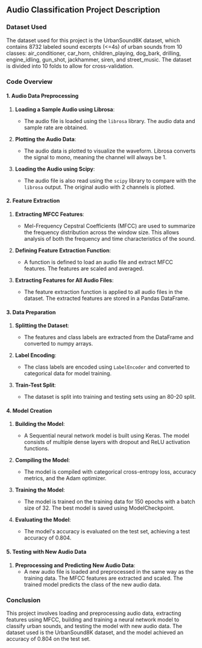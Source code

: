## Audio Classification Project Description

### Dataset Used
The dataset used for this project is the UrbanSound8K dataset, which contains 8732 labeled sound excerpts (<=4s) of urban sounds from 10 classes: air_conditioner, car_horn, children_playing, dog_bark, drilling, engine_idling, gun_shot, jackhammer, siren, and street_music. The dataset is divided into 10 folds to allow for cross-validation.

### Code Overview

#### 1. Audio Data Preprocessing

1. **Loading a Sample Audio using Librosa**:
   - The audio file is loaded using the `librosa` library. The audio data and sample rate are obtained.

2. **Plotting the Audio Data**:
   - The audio data is plotted to visualize the waveform. Librosa converts the signal to mono, meaning the channel will always be 1.

3. **Loading the Audio using Scipy**:
   - The audio file is also read using the `scipy` library to compare with the `librosa` output. The original audio with 2 channels is plotted.

#### 2. Feature Extraction

1. **Extracting MFCC Features**:
   - Mel-Frequency Cepstral Coefficients (MFCC) are used to summarize the frequency distribution across the window size. This allows analysis of both the frequency and time characteristics of the sound.

2. **Defining Feature Extraction Function**:
   - A function is defined to load an audio file and extract MFCC features. The features are scaled and averaged.

3. **Extracting Features for All Audio Files**:
   - The feature extraction function is applied to all audio files in the dataset. The extracted features are stored in a Pandas DataFrame.

#### 3. Data Preparation

1. **Splitting the Dataset**:
   - The features and class labels are extracted from the DataFrame and converted to numpy arrays.

2. **Label Encoding**:
   - The class labels are encoded using `LabelEncoder` and converted to categorical data for model training.

3. **Train-Test Split**:
   - The dataset is split into training and testing sets using an 80-20 split.

#### 4. Model Creation

1. **Building the Model**:
   - A Sequential neural network model is built using Keras. The model consists of multiple dense layers with dropout and ReLU activation functions.

2. **Compiling the Model**:
   - The model is compiled with categorical cross-entropy loss, accuracy metrics, and the Adam optimizer.

3. **Training the Model**:
   - The model is trained on the training data for 150 epochs with a batch size of 32. The best model is saved using ModelCheckpoint.

4. **Evaluating the Model**:
   - The model's accuracy is evaluated on the test set, achieving a test accuracy of 0.804.

#### 5. Testing with New Audio Data

1. **Preprocessing and Predicting New Audio Data**:
   - A new audio file is loaded and preprocessed in the same way as the training data. The MFCC features are extracted and scaled. The trained model predicts the class of the new audio data.

### Conclusion
This project involves loading and preprocessing audio data, extracting features using MFCC, building and training a neural network model to classify urban sounds, and testing the model with new audio data. The dataset used is the UrbanSound8K dataset, and the model achieved an accuracy of 0.804 on the test set.

